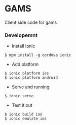 # GAMS

Client side code for gams

### Developemnt

* Install Ionic

```
$ npm install -g cordova ionic
```

* Add platform

```
$ ionic platform ios
$ ionic platform android
```

* Serve and running

```
$ ionic serve
```

* Test it out

```
$ ionic build ios
$ ionic emulate ios
```
